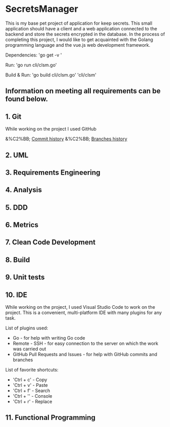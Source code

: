# SecretsManager
This is my base pet project of application for keep secrets.
This small application should have a client and a web application connected to the backend and store the secrets encrypted in the database.
In the process of completing this project, I would like to get acquainted with the Golang programming language and the vue.js web development framework.

Dependencies:
'go get -v <package-name>'

Run:
'go run cli/clsm.go' 

Build & Run:
'go build cli/clsm.go'
'cli/clsm' 

## Information on meeting all requirements can be found below.
## 1. Git
While working on the project I used GitHub

&%C2%BB; [Commit history](https://github.com/40104/SecretsManager/commits/main)
&%C2%BB; [Branches history](https://github.com/40104/SecretsManager/branches)

## 2. UML 

## 3. Requirements Engineering

## 4. Analysis

## 5. DDD

## 6. Metrics

## 7. Clean Code Development

## 8. Build

## 9. Unit tests

## 10. IDE
While working on the project, I used Visual Studio Code to work on the project.
This is a convenient, multi-platform IDE with many plugins for any task.

List of plugins used:
 - Go - for help with writing Go code
 - Remote - SSH - for easy connection to the server on which the work was carried out
 - GitHub Pull Requests and Issues - for help with GitHub commits and branches

List of favorite shortcuts:
 - 'Ctrl + c' - Copy
 - 'Ctrl + v' - Paste
 - 'Ctrl + f' - Search
 - 'Ctrl + '' - Console
 - 'Ctrl + r' - Replace

## 11. Functional Programming



